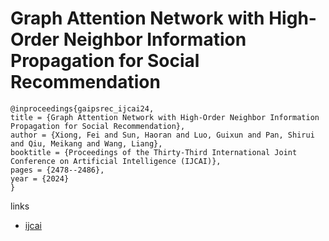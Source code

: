 # Graph Attention Network with High-Order Neighbor Information Propagation for Social Recommendation

```
@inproceedings{gaipsrec_ijcai24,
title = {Graph Attention Network with High-Order Neighbor Information Propagation for Social Recommendation},
author = {Xiong, Fei and Sun, Haoran and Luo, Guixun and Pan, Shirui and Qiu, Meikang and Wang, Liang},
booktitle = {Proceedings of the Thirty-Third International Joint Conference on Artificial Intelligence (IJCAI)},
pages = {2478--2486},
year = {2024}
}
```

links
- [ijcai](https://www.ijcai.org/proceedings/2024/274)
